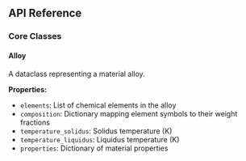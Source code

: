 ## API Reference

### Core Classes

#### Alloy

A dataclass representing a material alloy.

**Properties:**
- `elements`: List of chemical elements in the alloy
- `composition`: Dictionary mapping element symbols to their weight fractions
- `temperature_solidus`: Solidus temperature (K)
- `temperature_liquidus`: Liquidus temperature (K)
- `properties`: Dictionary of material properties
